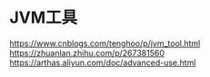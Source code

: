 # JVM工具

https://www.cnblogs.com/tenghoo/p/jvm_tool.html
https://zhuanlan.zhihu.com/p/267381560
https://arthas.aliyun.com/doc/advanced-use.html